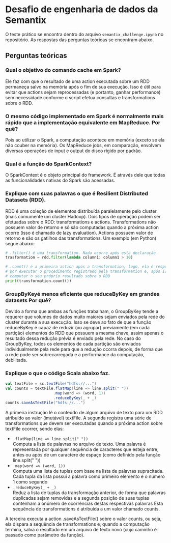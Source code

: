 # Desafio de engenharia de dados da Semantix

O teste prático se encontra dentro do arquivo `semantix_challenge.ipynb` no repositório.
As respostas das perguntas teóricas se encontram abaixo.

## Perguntas teóricas

### Qual o objetivo do comando cache​ ​em Spark?

Ele faz com que o resultado de uma action executada sobre um RDD permaneça salvo na memória após o fim de sua execução. 
Isso é útil para evitar que actions sejam reprocessadas (e portanto, ganhar performance) sem necessidade conforme o 
script efetua consultas e transformations sobre o RDD.



### O mesmo código implementado em Spark é normalmente mais rápido que a implementação equivalente em MapReduce. Por quê?

Pois ao utilizar o Spark, a computação acontece em memória (exceto se ela não couber na memória). 
Os MapReduce jobs, em comparação, envolvem diversas operações de input e output do disco rígido por padrão.



### Qual é a função do SparkContext​?

O SparkContext é o objeto principal do framework. É através dele que todas as funcionalidades nativas do Spark são acessadas.



### Explique com suas palavras o que é Resilient​ ​Distributed​ ​Datasets​ (RDD).

RDD é uma coleção de elementos distribuída paralelamente pelo cluster (mais comumente um cluster Hadoop).
Dois tipos de operação podem ser efetuadas sobre o RDD: transformations e actions.
Transformations não possuem valor de retorno e só são computadas quando a próxima action ocorre (isso é 
chamado de lazy evaluation). Actions possuem valor de retorno e são os gatilhos das transformations. 
Um exemplo (em Python) segue abaixo:

```python
# .filter() é uma transformation. Nada ocorre após esta declaração
trasformation = rdd.filter(lambda column1: column1 > 10)

# .count() é a primeira action após a transformation, logo, ela é responsável 
# por executar o procedimento registrado pela transformation e, após isso, 
# computar o seu próprio resultado sobre o RDD
print(transformation.count())
```


### GroupByKey​ ​é menos eficiente que reduceByKey​ ​em grandes datasets Por quê?

Devido a forma que ambas as funções trabalham, o GroupByKey tende a requerer que volumes de dados muito maiores 
sejam enviados pela rede do cluster durante a sua execução. Isso se deve ao fato de que a função reduceByKey é capaz
de reduzir (ou agrupar) previamente (em cada partição) elementos do RDD que possuem a mesma chave, assim apenas o resultado
dessa redução prévia é enviado pela rede. No caso do GroupByKey, todos os elementos de cada partição são enviados
individualmente pela rede para que a redução ocorra depois, de forma que a rede pode ser sobrecarregada e a performance
da computação, debilitada.



### Explique o que o código Scala abaixo faz.

```scala
val textFile = sc.textFile("hdfs://...")
val counts = textFile.flatMap(line => line.split(" "))
                     .map(word => (word, 1))
                     .reduceByKey(_ + _)
counts.saveAsTextFile("hdfs://...")
```

A primeira instrução lê o conteúdo de algum arquivo de texto para um RDD atribuído ao valor (imutável) textFile. 
A segunda registra uma série de transformations que devem ser executadas quando a próxima action sobre
textFile ocorrer, sendo elas:  

- `.flatMap(line => line.split(" "))`  
	Computa a lista de palavras no arquivo de texto. Uma palavra é representada por qualquer sequência de caracteres
	que esteja entre, antes ou após de um caractere de espaço (como definido pela função line.split(" "))
- `.map(word => (word, 1))`  
	Computa uma lista de tuplas com base na lista de palavras supracitada. Cada tupla da lista possui a palavra como 
	primeiro elemento e o número 1 como segundo
- `.reduceByKey(_ + _)`  
	Reduz a lista de tuplas da transformação anterior, de forma que palavras duplicadas sejam removidas e 
	a segunda posição de suas tuplas contenham a onúmero de ocorrências destas respectivas palavras
Esta sequência de transformations é atribuída a um valor chamado counts.  

A terceira executa a action .saveAsTextFile() sobre o valor counts, ou seja, ela dispara a sequência de 
transformations e, quando a computação termina, salva o resultado em um arquivo de texto novo (cujo
caminho é passado como parâmetro da função).
